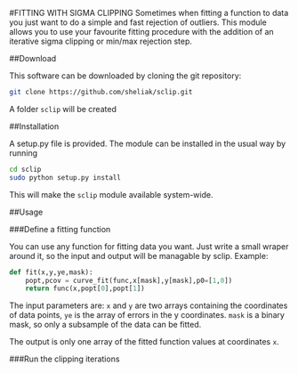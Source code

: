 #FITTING WITH SIGMA CLIPPING
Sometimes when fitting a function to data you just want to do a simple and fast rejection of outliers. This module allows you to use your favourite fitting procedure with the addition of an iterative sigma clipping or min/max rejection step.

##Download

This software can be downloaded by cloning the git repository:

```bash
git clone https://github.com/sheliak/sclip.git
```

A folder `sclip` will be created

##Installation

A setup.py file is provided. The module can be installed in the usual way by running

```bash
cd sclip
sudo python setup.py install 
```
This will make the `sclip` module available system-wide.

##Usage

###Define a fitting function

You can use any function for fitting data you want. Just write a small wraper around it, so the input and output will be managable by sclip. Example:

```python
def fit(x,y,ye,mask):
	popt,pcov = curve_fit(func,x[mask],y[mask],p0=[1,0])
	return func(x,popt[0],popt[1])
```
The input parameters are:
`x` and `y` are two arrays containing the coordinates of data points,
`ye` is the array of errors in the y coordinates.
`mask` is a binary mask, so only a subsample of the data can be fitted.

The output is only one array of the fitted function values at coordinates `x`.

###Run the clipping iterations


